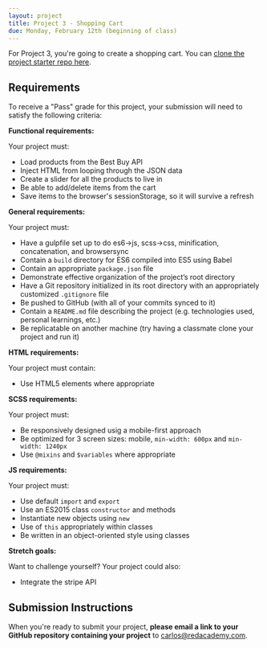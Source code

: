 ```yaml
---
layout: project
title: Project 3 - Shopping Cart
due: Monday, February 12th (beginning of class)
---
```


For Project 3, you're going to create a shopping cart. You can [clone the project starter repo here](https://github.com/redacademy/bestbuy-starter).

## Requirements

To receive a "Pass" grade for this project, your submission will need to satisfy the following criteria:

**Functional requirements:**

Your project must:

- Load products from the Best Buy API
- Inject HTML from looping through the JSON data
- Create a slider for all the products to live in
- Be able to add/delete items from the cart
- Save items to the browser's sessionStorage, so it will survive a refresh

**General requirements:**

Your project must:

- Have a gulpfile set up to do es6->js, scss->css, minification, concatenation, and browsersync 
- Contain a `build` directory for ES6 compiled into ES5 using Babel
- Contain an appropriate `package.json` file
- Demonstrate effective organization of the project’s root directory
- Have a Git repository initialized in its root directory with an appropriately customized `.gitignore` file
- Be pushed to GitHub (with all of your commits synced to it)
- Contain a `README.md` file describing the project (e.g. technologies used, personal learnings, etc.)
- Be replicatable on another machine (try having a classmate clone your project and run it)

**HTML requirements:**

Your project must contain:

- Use HTML5 elements where appropriate

**SCSS requirements:**

Your project must:

- Be responsively designed usig a mobile-first approach
- Be optimized for 3 screen sizes: mobile, `min-width: 600px` and `min-width: 1240px`
- Use `@mixins` and `$variables` where appropriate

**JS requirements:**

Your project must:

- Use default `import` and `export`
- Use an ES2015 class `constructor` and methods
- Instantiate new objects using `new`
- Use of `this` appropriately within classes
- Be written in an object-oriented style using classes

**Stretch goals:**

Want to challenge yourself? Your project could also:

- Integrate the stripe API


## Submission Instructions

When you're ready to submit your project, **please email a link to your GitHub repository containing your project** to carlos@redacademy.com.

